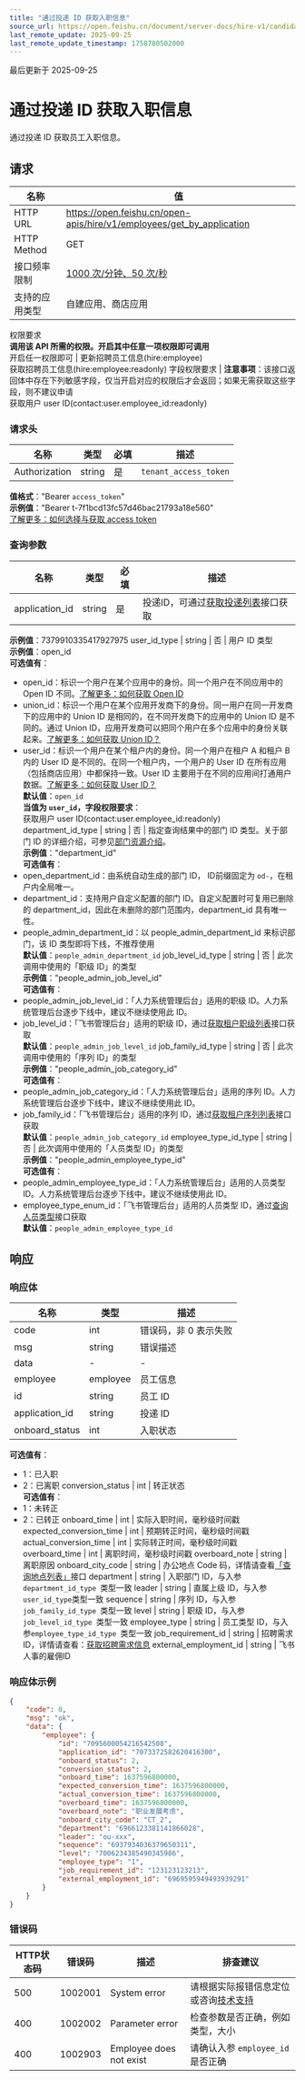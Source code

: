 ```yaml
---
title: "通过投递 ID 获取入职信息"
source_url: https://open.feishu.cn/document/server-docs/hire-v1/candidate-management/delivery-process-management/onboard/get_by_application
last_remote_update: 2025-09-25
last_remote_update_timestamp: 1758780502000
---
```

最后更新于 2025-09-25

# 通过投递 ID 获取入职信息

通过投递 ID 获取员工入职信息。

## 请求
名称 | 值
---|---
HTTP URL | https://open.feishu.cn/open-apis/hire/v1/employees/get_by_application
HTTP Method | GET
接口频率限制 | [1000 次/分钟、50 次/秒](https://open.feishu.cn/document/ukTMukTMukTM/uUzN04SN3QjL1cDN)
支持的应用类型 | 自建应用、商店应用
权限要求  
            **调用该 API 所需的权限。开启其中任意一项权限即可调用**  
            开启任一权限即可 | 更新招聘员工信息(hire:employee)  
            获取招聘员工信息(hire:employee:readonly)
字段权限要求 | **注意事项**：该接口返回体中存在下列敏感字段，仅当开启对应的权限后才会返回；如果无需获取这些字段，则不建议申请  
        获取用户 user ID(contact:user.employee_id:readonly)

### 请求头

名称 | 类型 | 必填 | 描述
--- | --- | --- | ---
Authorization | string | 是 | `tenant_access_token`  
**值格式**："Bearer `access_token`"  
**示例值**："Bearer t-7f1bcd13fc57d46bac21793a18e560"  
[了解更多：如何选择与获取 access token](https://open.feishu.cn/document/uAjLw4CM/ugTN1YjL4UTN24CO1UjN/trouble-shooting/how-to-choose-which-type-of-token-to-use)

### 查询参数

名称 | 类型 | 必填 | 描述
--- | --- | --- | ---
application_id | string | 是 | 投递ID，可通过[获取投递列表](https://open.feishu.cn/document/ukTMukTMukTM/uMzM1YjLzMTN24yMzUjN/hire-v1/application/list)接口获取  
**示例值**：7379910335417927975
user_id_type | string | 否 | 用户 ID 类型  
**示例值**：open_id  
**可选值有**：  
- open_id：标识一个用户在某个应用中的身份。同一个用户在不同应用中的 Open ID 不同。[了解更多：如何获取 Open ID](https://open.feishu.cn/document/uAjLw4CM/ugTN1YjL4UTN24CO1UjN/trouble-shooting/how-to-obtain-openid)  
- union_id：标识一个用户在某个应用开发商下的身份。同一用户在同一开发商下的应用中的 Union ID 是相同的，在不同开发商下的应用中的 Union ID 是不同的。通过 Union ID，应用开发商可以把同个用户在多个应用中的身份关联起来。[了解更多：如何获取 Union ID？](https://open.feishu.cn/document/uAjLw4CM/ugTN1YjL4UTN24CO1UjN/trouble-shooting/how-to-obtain-union-id)  
- user_id：标识一个用户在某个租户内的身份。同一个用户在租户 A 和租户 B 内的 User ID 是不同的。在同一个租户内，一个用户的 User ID 在所有应用（包括商店应用）中都保持一致。User ID 主要用于在不同的应用间打通用户数据。[了解更多：如何获取 User ID？](https://open.feishu.cn/document/uAjLw4CM/ugTN1YjL4UTN24CO1UjN/trouble-shooting/how-to-obtain-user-id)  
**默认值**：`open_id`  
**当值为 `user_id`，字段权限要求**：  
获取用户 user ID(contact:user.employee_id:readonly)
department_id_type | string | 否 | 指定查询结果中的部门 ID 类型。关于部门 ID 的详细介绍，可参见[部门资源介绍](https://open.feishu.cn/document/uAjLw4CM/ukTMukTMukTM/reference/contact-v3/department/field-overview)。  
**示例值**："department_id"  
**可选值有**：  
- open_department_id：由系统自动生成的部门 ID， ID前缀固定为 `od-`，在租户内全局唯一。  
- department_id：支持用户自定义配置的部门 ID。自定义配置时可复用已删除的 department_id，因此在未删除的部门范围内，department_id 具有唯一性。  
- people_admin_department_id：以 people_admin_department_id 来标识部门，该 ID 类型即将下线，不推荐使用  
**默认值**：`people_admin_department_id`
job_level_id_type | string | 否 | 此次调用中使用的「职级 ID」的类型  
**示例值**："people_admin_job_level_id"  
**可选值有**：  
- people_admin_job_level_id：「人力系统管理后台」适用的职级 ID。人力系统管理后台逐步下线中，建议不继续使用此 ID。  
- job_level_id：「飞书管理后台」适用的职级 ID，通过[获取租户职级列表](https://open.feishu.cn/document/uAjLw4CM/ukTMukTMukTM/reference/contact-v3/job_level/list)接口获取  
**默认值**：`people_admin_job_level_id`
job_family_id_type | string | 否 | 此次调用中使用的「序列 ID」的类型  
**示例值**："people_admin_job_category_id"  
**可选值有**：  
- people_admin_job_category_id：「人力系统管理后台」适用的序列 ID。人力系统管理后台逐步下线中，建议不继续使用此 ID。  
- job_family_id：「飞书管理后台」适用的序列 ID，通过[获取租户序列列表](https://open.feishu.cn/document/uAjLw4CM/ukTMukTMukTM/reference/contact-v3/job_family/list)接口获取  
**默认值**：`people_admin_job_category_id`
employee_type_id_type | string | 否 | 此次调用中使用的「人员类型 ID」的类型  
**示例值**："people_admin_employee_type_id"  
**可选值有**：  
- people_admin_employee_type_id：「人力系统管理后台」适用的人员类型 ID。人力系统管理后台逐步下线中，建议不继续使用此 ID。  
- employee_type_enum_id：「飞书管理后台」适用的人员类型 ID，通过[查询人员类型](https://open.feishu.cn/document/uAjLw4CM/ukTMukTMukTM/reference/contact-v3/employee_type_enum/list)接口获取  
**默认值**：`people_admin_employee_type_id`

## 响应

### 响应体

名称 | 类型 | 描述
--- | --- | ---
code | int | 错误码，非 0 表示失败
msg | string | 错误描述
data | \- | \-
employee | employee | 员工信息
id | string | 员工 ID
application_id | string | 投递 ID
onboard_status | int | 入职状态  
**可选值有**：  
- 1：已入职  
- 2：已离职
conversion_status | int | 转正状态  
**可选值有**：  
- 1：未转正  
- 2：已转正
onboard_time | int | 实际入职时间，毫秒级时间戳
expected_conversion_time | int | 预期转正时间，毫秒级时间戳
actual_conversion_time | int | 实际转正时间，毫秒级时间戳
overboard_time | int | 离职时间，毫秒级时间戳
overboard_note | string | 离职原因
onboard_city_code | string | 办公地点 Code 码，详情请查看[「查询地点列表」](https://open.larkoffice.com/document/ukTMukTMukTM/uMzM1YjLzMTN24yMzUjN/hire-v1/location/query)接口
department | string | 入职部门 ID，与入参`department_id_type `类型一致
leader | string | 直属上级 ID，与入参`user_id_type`类型一致
sequence | string | 序列 ID，与入参`job_family_id_type `类型一致
level | string | 职级 ID，与入参`job_level_id_type `类型一致
employee_type | string | 员工类型 ID，与入参`employee_type_id_type `类型一致
job_requirement_id | string | 招聘需求 ID，详情请查看：[获取招聘需求信息](https://open.feishu.cn/document/ukTMukTMukTM/uMzM1YjLzMTN24yMzUjN/hire-v1/job_requirement/list_by_id)
external_employment_id | string | 飞书人事的雇佣ID

### 响应体示例
```json
{
    "code": 0,
    "msg": "ok",
    "data": {
        "employee": {
            "id": "7095600054216542508",
            "application_id": "7073372582620416300",
            "onboard_status": 2,
            "conversion_status": 2,
            "onboard_time": 1637596800000,
            "expected_conversion_time": 1637596800000,
            "actual_conversion_time": 1637596800000,
            "overboard_time": 1637596800000,
            "overboard_note": "职业发展考虑",
            "onboard_city_code": "CT_2",
            "department": "6966123381141866028",
            "leader": "ou-xxx",
            "sequence": "6937934036379650311",
            "level": "7006234385490345986",
            "employee_type": "1",
            "job_requirement_id": "123123123213",
            "external_employment_id": "6969595949493939291"
        }
    }
}
```

### 错误码

HTTP状态码 | 错误码 | 描述 | 排查建议
--- | --- | --- | ---
500 | 1002001 | System error | 请根据实际报错信息定位或咨询[技术支持](https://applink.feishu.cn/TLJpeNdW)
400 | 1002002 | Parameter error | 检查参数是否正确，例如类型，大小
400 | 1002903 | Employee does not exist | 请确认入参 `employee_id` 是否正确
